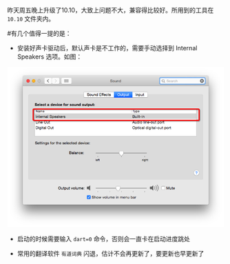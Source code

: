 昨天周五晚上升级了10.10，大致上问题不大，兼容得比较好。所用到的工具在 `10.10` 文件夹内。

#有几个值得一提的是：

*	安装好声卡驱动后，默认声卡是不工作的，需要手动选择到 Internal Speakers 选项。如图：

![声卡](./Snip20141018_1.png)

*	启动的时候需要输入 `dart=0` 命令，否则会一直卡在启动进度跳处

*	常用的翻译软件 `有道词典` 闪退，估计不会再更新了，要更新也早更新了
